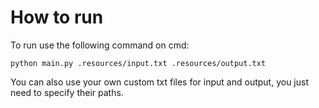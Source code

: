 # How to run

To run use the following command on cmd: 
```
python main.py .resources/input.txt .resources/output.txt
```
You can also use your own custom txt files for input and output, you just need to specify their paths.
